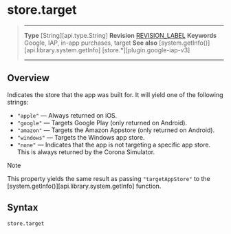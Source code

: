 
# store.target

> --------------------- ------------------------------------------------------------------------------------------
> __Type__              [String][api.type.String]
> __Revision__          [REVISION_LABEL](REVISION_URL)
> __Keywords__          Google, IAP, in-app purchases, target
> __See also__			[system.getInfo()][api.library.system.getInfo]
>						[store.*][plugin.google-iap-v3]
> --------------------- ------------------------------------------------------------------------------------------


## Overview

Indicates the store that the app was built for. It will yield one of the following strings:

* `"apple"` — Always returned on iOS.
* `"google"` — Targets Google Play (only returned on Android).
* `"amazon"` — Targets the Amazon Appstore (only returned on Android).
* `"windows"` — Targets the Windows app store.
* `"none"` — Indicates that the app is not targeting a specific app store. This is always returned by the Corona Simulator.

<div class="guide-notebox">
<div class="notebox-title">Note</div>

This property yields the same result as passing `"targetAppStore"` to the [system.getInfo()][api.library.system.getInfo] function.

</div>


## Syntax

	store.target
